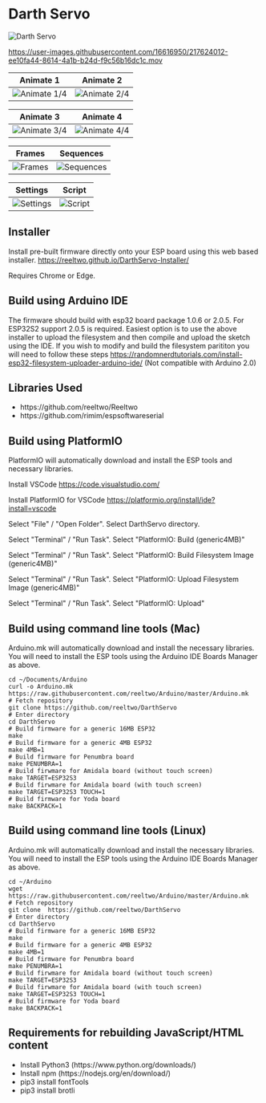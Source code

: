# Darth Servo

![Darth Servo](images/splash.gif "Darth Servo")

https://user-images.githubusercontent.com/16616950/217624012-ee10fa44-8614-4a1b-b24d-f9c56b16dc1c.mov

Animate 1 | Animate 2
:-: | :-:
![Animate 1/4](images/animate1.png "Animate 1/4") | ![Animate 2/4](images/animate2.png "Animate 2/4")

Animate 3 | Animate 4
:-: | :-:
![Animate 3/4](images/animate3.png "Animate 3/4") | ![Animate 4/4](images/animate4.png "Animate 4/4")

Frames | Sequences
:-: | :-:
![Frames](images/frames.png "Frames") | ![Sequences](images/sequences.png "Sequences")

Settings | Script
:-: | :-:
![Settings](images/settings.png "Settings") | ![Script](images/script.png "Script")

## Installer

Install pre-built firmware directly onto your ESP board using this web based installer.
https://reeltwo.github.io/DarthServo-Installer/

Requires Chrome or Edge.

## Build using Arduino IDE

The firmware should build with esp32 board package 1.0.6 or 2.0.5. For ESP32S2 support 2.0.5 is required. Easiest option is to use the above installer to upload the filesystem and then compile and upload the sketch using the IDE. If you wish to modify and build the filesystem parititon you will need to follow these steps https://randomnerdtutorials.com/install-esp32-filesystem-uploader-arduino-ide/
(Not compatible with Arduino 2.0)

## Libraries Used

<ul>
<li>https://github.com/reeltwo/Reeltwo</li>
<li>https://github.com/rimim/espsoftwareserial</li>
</ul>

## Build using PlatformIO

PlatformIO will automatically download and install the ESP tools and necessary libraries.

Install VSCode https://code.visualstudio.com/

Install PlatformIO for VSCode https://platformio.org/install/ide?install=vscode

Select "File" / "Open Folder". Select DarthServo directory.

Select "Terminal" / "Run Task". Select "PlatformIO: Build (generic4MB)"

Select "Terminal" / "Run Task". Select "PlatformIO: Build Filesystem Image (generic4MB)"

Select "Terminal" / "Run Task". Select "PlatformIO: Upload Filesystem Image (generic4MB)"

Select "Terminal" / "Run Task". Select "PlatformIO: Upload"

## Build using command line tools (Mac)

Arduino.mk will automatically download and install the necessary libraries. You will need to install the ESP tools using the Arduino IDE Boards Manager as above.

    cd ~/Documents/Arduino
    curl -o Arduino.mk https://raw.githubusercontent.com/reeltwo/Arduino/master/Arduino.mk
    # Fetch repository
    git clone https://github.com/reeltwo/DarthServo
    # Enter directory
    cd DarthServo
    # Build firmware for a generic 16MB ESP32
    make
    # Build firmware for a generic 4MB ESP32
    make 4MB=1
    # Build firmware for Penumbra board
    make PENUMBRA=1
    # Build firwmare for Amidala board (without touch screen)
    make TARGET=ESP32S3
    # Build firwmare for Amidala board (with touch screen)
    make TARGET=ESP32S3 TOUCH=1
    # Build firmware for Yoda board
    make BACKPACK=1

## Build using command line tools (Linux)

Arduino.mk will automatically download and install the necessary libraries. You will need to install the ESP tools using the Arduino IDE Boards Manager as above.

    cd ~/Arduino
    wget https://raw.githubusercontent.com/reeltwo/Arduino/master/Arduino.mk
    # Fetch repository
    git clone  https://github.com/reeltwo/DarthServo
    # Enter directory
    cd DarthServo
    # Build firmware for a generic 16MB ESP32
    make
    # Build firmware for a generic 4MB ESP32
    make 4MB=1
    # Build firmware for Penumbra board
    make PENUMBRA=1
    # Build firwmare for Amidala board (without touch screen)
    make TARGET=ESP32S3
    # Build firwmare for Amidala board (with touch screen)
    make TARGET=ESP32S3 TOUCH=1
    # Build firmware for Yoda board
    make BACKPACK=1

## Requirements for rebuilding JavaScript/HTML content

<ul>
<li>Install Python3 (https://www.python.org/downloads/)</li>
<li>Install npm (https://nodejs.org/en/download/)</li>
<li>pip3 install fontTools</li>
<li>pip3 install brotli</li>
</ul>
